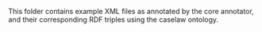 This folder contains example XML files as annotated by the core annotator, and their corresponding RDF triples using the caselaw ontology. 